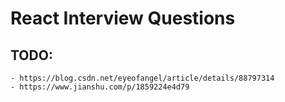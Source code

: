 # React Interview Questions



## TODO:

	- https://blog.csdn.net/eyeofangel/article/details/88797314
	- https://www.jianshu.com/p/1859224e4d79

